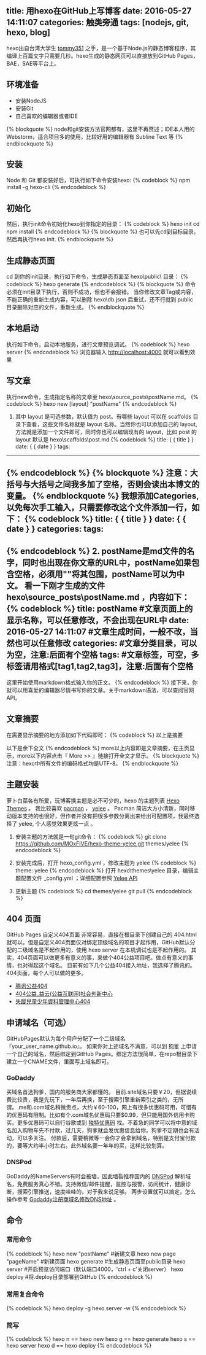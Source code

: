 title: 用hexo在GitHub上写博客
date: 2016-05-27 14:11:07
categories: 触类旁通
tags: [nodejs, git, hexo, blog]
---

hexo出自台湾大学生 [tommy351](http://twitter.com/tommy351) 之手，是一个基于Node.js的静态博客程序，其编译上百篇文字只需要几秒。hexo生成的静态网页可以直接放到GitHub Pages，BAE，SAE等平台上。
<!-- more -->
## 环境准备

* 安装NodeJS
* 安装Git
* 自己喜欢的编辑器或者IDE

{% blockquote %}
node和git安装方法官网都有，这里不再赘述；IDE本人用的 Webstorm，适合项目多的使用，比较好用的编辑器有 Subline Text 等
{% endblockquote %}

## 安装
Node 和 Git 都安装好后，可执行如下命令安装hexo:
{% codeblock %}
npm install -g hexo-cli
{% endcodeblock %}

## 初始化
然后，执行init命令初始化hexo到你指定的目录：
{% codeblock %}
hexo init <folder>
cd <folder>
npm install
{% endcodeblock %}
{% blockquote %}
也可以先cd到目标目录，然后再执行hexo init.
{% endblockquote %}

## 生成静态页面
cd 到你的init目录，执行如下命令，生成静态页面至 hexo\public\ 目录：
{% codeblock %}
hexo generate
{% endcodeblock %}
{% blockquote %}
命令必须在init目录下执行，否则不成功，但也不会报错。
当你修改文章Tag或内容，不能正确的重新生成内容，可以删除 hexo\db.json 后重试，还不行就到 public 目录删除对应的文件，重新生成。
{% endblockquote %}

## 本地启动
执行如下命令，启动本地服务，进行文章预览调试。
{% codeblock %}
hexo server
{% endcodeblock %}
浏览器输入 [http://localhost:4000](http://localhost:4000) 就可以看到效果

## 写文章
执行new命令，生成指定名称的文章至 hexo\source\_posts\postName.md。
{% codeblock %}
hexo new [layout] "postName"
{% endcodeblock %}
1. 其中 layout 是可选参数，默认值为 post。有哪些 layout 可以在 scaffolds 目录下查看，这些文件名称就是 layout 名称。当然你也可以添加自己的 layout, 方法就是添加一个文件即可，同时你也可以编辑现有的 layout，比如 post 的 layout 默认是 hexo\scaffolds\post.md
{% codeblock %}
title: { { title } }
date: { { date } }
tags:
---
{% endcodeblock %}
{% blockquote %}
注意：大括号与大括号之间我多加了空格，否则会读出本博文的变量。
{% endblockquote %}
我想添加Categories, 以免每次手工输入，只需要修改这个文件添加一行，如下：
{% codeblock %}
title: { { title } }
date: { { date } }
categories:
tags:
---
{% endcodeblock %}
2. postName是md文件的名字，同时也出现在你文章的URL中，postName如果包含空格，必须用""将其包围，postName可以为中文。
看一下刚才生成的文件 hexo\source\_posts\postName.md ，内容如下：
{% codeblock %}
title: postName #文章页面上的显示名称，可以任意修改，不会出现在URL中
date: 2016-05-27 14:11:07 #文章生成时间，一般不改，当然也可以任意修改
categories: #文章分类目录，可以为空，注意:后面有个空格
tags: #文章标签，可空，多标签请用格式[tag1,tag2,tag3]，注意:后面有个空格
---
这里开始使用markdown格式输入你的正文。
{% endcodeblock %}
接下来，你就可以用喜爱的编辑器尽情书写你的文章。关于markdown语法，可以查阅官网API。

## 文章摘要
在需要显示摘要的地方添加如下代码即可：
{% codeblock %}
以上是摘要
<!-- more -->
以下是余下全文
{% endcodeblock %}
more以上内容即是文章摘要，在主页显示，more以下内容点击『 More >> 』链接打开全文才显示。
{% blockquote %}
注意：hexo中所有文件的编码格式均是UTF-8。
{% endblockquote %}

## 主题安装
萝卜白菜各有所爱，玩博客换主题是必不可少的，hexo 的主题列表 [Hexo Themes](https://hexo.io/docs/themes.html) 。
我比较喜欢 [pacman](http://github.com/A-limon/pacman) ， [yelee](https://github.com/MOxFIVE/hexo-theme-yelee) 。 Pacman 简洁大方小清新，同时移动版本支持的也很好，但作者并没有把很多参数分离出来给出可配置项，我最终选择了 yelee, 个人感觉效果更炫一点 。
1. 安装主题的方法就是一句git命令：
{% codeblock %}
git clone https://github.com/MOxFIVE/hexo-theme-yelee.git themes/yelee
{% endcodeblock %}

2. 安装完成后，打开 hexo\_config.yml ，修改主题为 yelee
{% codeblock %}
theme: yelee
{% endcodeblock %}
打开 hexo\themes\yelee 目录，编辑主题配置文件 _config.yml ；详细配置参照 [Yelee API](https://github.com/MOxFIVE/hexo-theme-yelee)

3. 更新主题
{% codeblock %}
cd themes/yelee
git pull
{% endcodeblock %}

## 404 页面
GitHub Pages 自定义404页面 非常容易，直接在根目录下创建自己的 404.html 就可以。但是自定义404页面仅对绑定顶级域名的项目才起作用，GitHub默认分配的二级域名是不起作用的，使用 hexo server 在本机调试也是不起作用的。
其实，404页面可以做更多有意义的事，来做个404公益项目吧。做点有意义的事情，也对得起这个域名。
目前有如下几个公益404接入地址，我选择了腾讯的。404页面，每个人可以做的更多。
* [腾讯公益404](http://www.qq.com/404/)
* [404公益_益云(公益互联网)社会创新中心](http://yibo.iyiyun.com/Index/web404)
* [失蹤兒童少年資料管理中心404](http://404page.missingkids.org.tw/)

## 申请域名（可选）
GitHubPages默认为每个用户分配了一个二级域名『your_user_name.github.io』。
如果你对上述域名不满意，可以到 [狗爹](http://www.godaddy.com/) 上申请一个自己的域名，然后绑定到GitHub Pages。绑定方法很简单，在repo根目录下建立一个CNAME文件，里面写上域名即可。

### GoDaddy
买域名首选狗爹，国内的服务商大家都懂的。
目前.site域名只要￥20，但据说续费比较贵，我是先玩下，一年后再换，至于搜索引擎重新索引之类的，无所谓。.me和.com域名稍微贵点，大约￥60-100，网上有很多优惠码可用，可惜有的优惠码有限制。比如有个.com域名优惠码只要$0.99，但只能用国外信用卡购买。更多优惠码可以自行谷歌或到 [独特优惠码](http://www.dute.me/) 找。不着急的同学可以将中意的域名加入购物车先不付款，过几天，狗爹就会发优惠信息给你。狗爹不定期也会有活动，可以多关注。
付款后，需要稍微等一会你才会拿到域名，特别是支付宝付款的，要等大约半小时左右。此外域名要一年年的买，这样比较划算。

### DNSPod
GoDaddy的NameServers有时会被墙，因此墙裂推荐国内的 [DNSPod](http://www.dnspod.cn/) 解析域名，免费服务真心不错。支持微信/邮件提醒，监控与报警，访问统计，健康诊断，搜索引擎推送，速度哇哇的，对于我来说足够。
两步设置就可以搞定，怎么操作参考 [Godaddy注册商域名修改DNS地址](http://support.dnspod.cn/Kb/showarticle/tsid/42) 。

## 命令
### 常用命令
{% codeblock %}
hexo new "postName" #新建文章
hexo new page "pageName" #新建页面
hexo generate #生成静态页面至public目录
hexo server #开启预览访问端口（默认端口4000，'ctrl + c'关闭server）
hexo deploy #将.deploy目录部署到GitHub
{% endcodeblock %}
### 常用复合命令
{% codeblock %}
hexo deploy -g
hexo server -w
{% endcodeblock %}
### 简写
{% codeblock %}
hexo n == hexo new
hexo g == hexo generate
hexo s == hexo server
hexo d == hexo deploy
{% endcodeblock %}